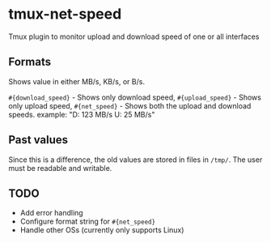 # tmux-net-speed
Tmux plugin to monitor upload and download speed of one or all interfaces

## Formats

Shows value in either MB/s, KB/s, or B/s.

`#{download_speed}` - Shows only download speed,
`#{upload_speed}` - Shows only upload speed,
`#{net_speed}` - Shows both the upload and download speeds.
    example: "D: 123 MB/s U: 25 MB/s"

## Past values
Since this is a difference, the old values are stored in files in `/tmp/`. The user must be
readable and writable.

## TODO
- Add error handling
- Configure format string for `#{net_speed}`
- Handle other OSs (currently only supports Linux)
